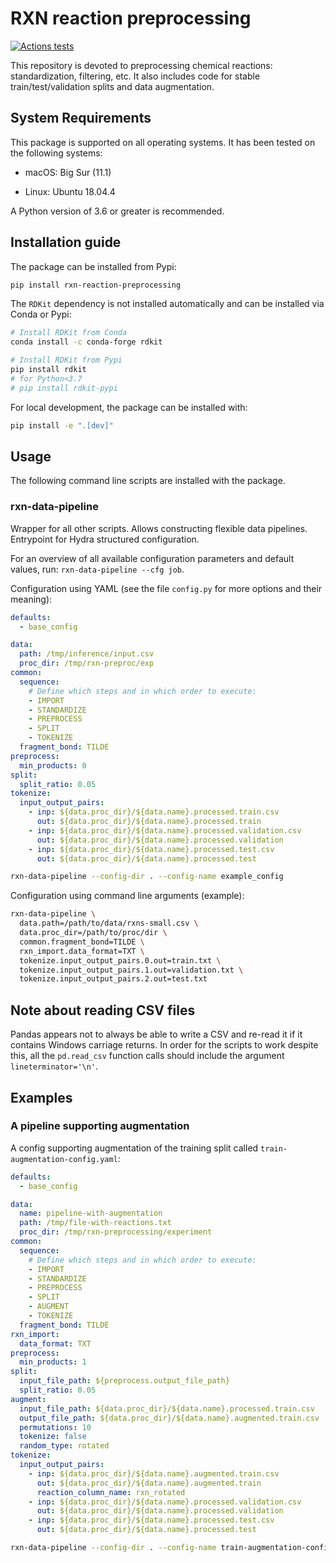 # RXN reaction preprocessing

[![Actions tests](https://github.com/rxn4chemistry/rxn-reaction-preprocessing/actions/workflows/tests.yaml/badge.svg)](https://github.com/rxn4chemistry/rxn-reaction-preprocessing/actions)

This repository is devoted to preprocessing chemical reactions: standardization, filtering, etc. 
It also includes code for stable train/test/validation splits and data augmentation.

## System Requirements

This package is supported on all operating systems.
It has been tested on the following systems:

+ macOS: Big Sur (11.1)

+ Linux: Ubuntu 18.04.4

A Python version of 3.6 or greater is recommended.

## Installation guide

The package can be installed from Pypi:

```bash
pip install rxn-reaction-preprocessing
```

The `RDKit` dependency is not installed automatically and can be installed via Conda or Pypi:
```bash
# Install RDKit from Conda
conda install -c conda-forge rdkit

# Install RDKit from Pypi
pip install rdkit
# for Python<3.7
# pip install rdkit-pypi
```

For local development, the package can be installed with:

```bash
pip install -e ".[dev]"
```

## Usage
The following command line scripts are installed with the package.

### rxn-data-pipeline
Wrapper for all other scripts. Allows constructing flexible data pipelines. Entrypoint for Hydra structured configuration.

For an overview of all available configuration parameters and default values, run: `rxn-data-pipeline --cfg job`.

Configuration using YAML (see the file `config.py` for more options and their meaning):
```yaml
defaults:
  - base_config

data:
  path: /tmp/inference/input.csv
  proc_dir: /tmp/rxn-preproc/exp
common:
  sequence:
    # Define which steps and in which order to execute:
    - IMPORT
    - STANDARDIZE
    - PREPROCESS
    - SPLIT
    - TOKENIZE
  fragment_bond: TILDE
preprocess:
  min_products: 0
split:
  split_ratio: 0.05
tokenize:
  input_output_pairs:
    - inp: ${data.proc_dir}/${data.name}.processed.train.csv
      out: ${data.proc_dir}/${data.name}.processed.train
    - inp: ${data.proc_dir}/${data.name}.processed.validation.csv
      out: ${data.proc_dir}/${data.name}.processed.validation
    - inp: ${data.proc_dir}/${data.name}.processed.test.csv
      out: ${data.proc_dir}/${data.name}.processed.test
```
```bash
rxn-data-pipeline --config-dir . --config-name example_config
```

Configuration using command line arguments (example):
```bash
rxn-data-pipeline \
  data.path=/path/to/data/rxns-small.csv \
  data.proc_dir=/path/to/proc/dir \
  common.fragment_bond=TILDE \
  rxn_import.data_format=TXT \
  tokenize.input_output_pairs.0.out=train.txt \
  tokenize.input_output_pairs.1.out=validation.txt \
  tokenize.input_output_pairs.2.out=test.txt
```

## Note about reading CSV files
Pandas appears not to always be able to write a CSV and re-read it if it contains Windows carriage returns.
In order for the scripts to work despite this, all the `pd.read_csv` function calls should include the argument `lineterminator='\n'`.

## Examples

### A pipeline supporting augmentation

A config supporting augmentation of the training split called `train-augmentation-config.yaml`:
```yaml
defaults:
  - base_config

data:
  name: pipeline-with-augmentation
  path: /tmp/file-with-reactions.txt
  proc_dir: /tmp/rxn-preprocessing/experiment
common:
  sequence:
    # Define which steps and in which order to execute:
    - IMPORT
    - STANDARDIZE
    - PREPROCESS
    - SPLIT
    - AUGMENT
    - TOKENIZE
  fragment_bond: TILDE
rxn_import:
  data_format: TXT
preprocess:
  min_products: 1
split:
  input_file_path: ${preprocess.output_file_path}
  split_ratio: 0.05
augment:
  input_file_path: ${data.proc_dir}/${data.name}.processed.train.csv
  output_file_path: ${data.proc_dir}/${data.name}.augmented.train.csv
  permutations: 10
  tokenize: false
  random_type: rotated
tokenize:
  input_output_pairs:
    - inp: ${data.proc_dir}/${data.name}.augmented.train.csv
      out: ${data.proc_dir}/${data.name}.augmented.train
      reaction_column_name: rxn_rotated
    - inp: ${data.proc_dir}/${data.name}.processed.validation.csv
      out: ${data.proc_dir}/${data.name}.processed.validation
    - inp: ${data.proc_dir}/${data.name}.processed.test.csv
      out: ${data.proc_dir}/${data.name}.processed.test
```
```bash
rxn-data-pipeline --config-dir . --config-name train-augmentation-config
```
